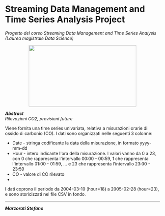 # Streaming Data Management and Time Series Analysis Project 
*Progetto del corso Streaming Data Management and Time Series Analysis (Laurea magistrale Data Science)*

<p align="center">
  <img width="350" height="200" src="https://editor.analyticsvidhya.com/uploads/3951420200902_blog_-forecasting-with-time-series-models-using-python_pt2_website.png">
</p>

_**Abstract**_ <br />
*Rilevazioni CO2, previsioni future*

Viene fornita una time series univariata, relativa a misurazioni orarie di ossido di carbonio (CO). I dati sono organizzati nelle seguenti 3 colonne:

* Date - stringa codificante la data della misurazione, in formato yyyy-mm-dd
* Hour - intero indicante l'ora della misurazione. I valori vanno da 0 a 23, con 0 che rappresenta l'intervallo 00:00 - 00:59, 1 che rappresenta l'intervallo 01:00 - 01:59, ... e 23 che rappresenta l'intervallo 23:00 - 23:59
* CO - valore di CO rilevato
* 
I dati coprono il periodo da 2004-03-10 (hour=18) a 2005-02-28 (hour=23), e sono storicizzati nel file CSV in fondo.


***

_**Marzorati Stefano**_ 
